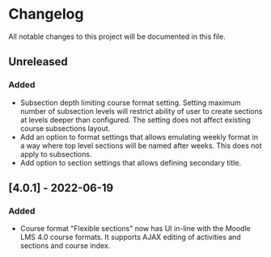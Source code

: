 # Changelog
All notable changes to this project will be documented in this file.

## Unreleased
### Added
- Subsection depth limiting course format setting. Setting maximum number of
  subsection levels will restrict ability of user to create sections at levels
  deeper than configured. The setting does not affect existing course subsections
  layout.
- Add an option to format settings that allows emulating weekly format in a way
  where top level sections will be named after weeks. This does not apply to subsections.
- Add option to section settings that allows defining secondary title.

## [4.0.1] - 2022-06-19
### Added
- Course format "Flexible sections" now has UI in-line with the Moodle LMS 4.0 course formats. It supports AJAX editing of activities and sections and course index.
